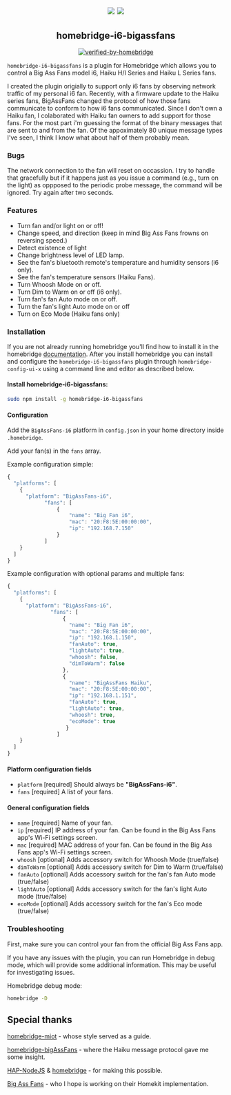 <span align="center">
<h1 align="center"><img src="https://raw.githubusercontent.com/oogje/homebridge-i6-bigAssFans/main/IMG_3799.jpg"/>
<img src="https://raw.githubusercontent.com/oogje/homebridge-i6-bigAssFans/main/HaikuH.jpg"/>
</h1>

## homebridge-i6-bigassfans

[![verified-by-homebridge](https://badgen.net/badge/homebridge/verified/purple)](https://github.com/homebridge/homebridge/wiki/Verified-Plugins)
<!-- [![homebridge-miot](https://badgen.net/npm/v/homebridge-bigassfans-i6?icon=npm)](https://www.npmjs.com/package/homebridge-bigassfans-i6)
[![mit-license](https://badgen.net/npm/license/lodash)](https://github.com/oogje/homebridge-bigassfans-i6/blob/master/LICENSE)
<!-- [![follow-me-on-twitter](https://badgen.net/twitter/follow/merdok_dev?icon=twitter)](https://twitter.com/merdok_dev) -->
<!-- [![join-discord](https://badgen.net/badge/icon/discord?icon=discord&label=homebridge-xiaomi-fan)](https://discord.gg/AFYUZbk) -->

</span>

`homebridge-i6-bigassfans` is a plugin for Homebridge which allows you to control a Big Ass Fans model i6, Haiku H/I Series and Haiku L Series fans.

I created the plugin origially to support only i6 fans by observing network traffic of my personal i6 fan. Recently, with a firmware update to the Haiku series fans, BigAssFans changed the protocol of how those fans communicate to conform to how i6 fans communicated. Since I don't own a Haiku fan, I colaborated with Haiku fan owners to add support for those fans. 
For the most part i'm guessing the format of the binary messages that are sent to and from the fan.  Of the appoximately 80 unique message types I've seen, I think I know what about half of them probably mean. 

### Bugs

The network connection to the fan will reset on occassion.  I try to handle that gracefully but if it happens just as you
issue a command (e.g., turn on the light) as oppposed to the periodic probe message, the command will be ignored.  Try again after two seconds.


### Features

* Turn fan and/or light on or off!
* Change speed, and direction (keep in mind Big Ass Fans frowns on reversing speed.)
* Detect existence of light
* Change brightness level of LED lamp.
* See the fan's bluetooth remote's temperature and humidity sensors (i6 only).
* See the fan's temperature sensors (Haiku Fans).
* Turn Whoosh Mode on or off.
* Turn Dim to Warm on or off (i6 only).
* Turn fan's fan Auto mode on or off.
* Turn the fan's light Auto mode on or off
* Turn on Eco Mode (Haiku fans only)

### Installation

If you are not already running homebridge you'll find how to install it in the homebridge [documentation](https://github.com/homebridge/homebridge#readme).  After you install homebridge you can install and configure the `homebridge-i6-bigassfans` plugin through `homebridge-config-ui-x` using a command line and editor as described below.

#### Install homebridge-i6-bigassfans:

```sh
sudo npm install -g homebridge-i6-bigassfans
```

#### Configuration

Add the `BigAssFans-i6` platform in `config.json` in your home directory inside `.homebridge`.

Add your fan(s) in the `fans` array.

Example configuration simple:

```js
{
  "platforms": [
    {
      "platform": "BigAssFans-i6",
            "fans": [
                {
                    "name": "Big Fan i6",
                    "mac": "20:F8:5E:00:00:00",
                    "ip": "192.168.7.150"
                }
            ]
    }
  ]
}
```

Example configuration with optional params and multiple fans:

```js
{
  "platforms": [
    {
      "platform": "BigAssFans-i6",
              "fans": [
                  {
                    "name": "Big Fan i6",
                    "mac": "20:F8:5E:00:00:00",
                    "ip": "192.168.1.150",
                    "fanAuto": true,
                    "lightAuto": true,
                    "whoosh": false,
                    "dimToWarm": false
                  },
                  {
                    "name": "BigAssFans Haiku",
                    "mac": "20:F8:5E:00:00:00",
                    "ip": "192.168.1.151",
                    "fanAuto": true,
                    "lightAuto": true,
                    "whoosh": true,
                    "ecoMode": true
                   }
                ]
    }
  ]
}
```

#### Platform configuration fields

* `platform` [required]
Should always be **"BigAssFans-i6"**.
* `fans` [required]
A list of your fans.

#### General configuration fields

* `name` [required]
Name of your fan.
* `ip` [required]
IP address of your fan.  Can be found in the Big Ass Fans app's Wi-Fi settings screen.
* `mac` [required]
MAC address of your fan.  Can be found in the Big Ass Fans app's Wi-Fi settings screen.
* `whoosh` [optional]
Adds accessory switch for Whoosh Mode (true/false)
* `dimToWarm` [optional]
Adds accessory switch for Dim to Warm (true/false)
* `fanAuto` [optional]
Adds accessory switch for the fan's fan Auto mode (true/false)
* `lightAuto` [optional]
Adds accessory switch for the fan's light Auto mode (true/false)
* `ecoMode` [optional]
Adds accessory switch for the fan's Eco mode (true/false)

### Troubleshooting

First, make sure you can control your fan from the official Big Ass Fans app.

If you have any issues with the plugin, you can run Homebridge in debug mode, which will provide some additional information. This may be useful for investigating issues.

Homebridge debug mode:

```sh
homebridge -D
```

## Special thanks

[homebridge-miot](https://github.com/merdok/homebridge-miot) - whose style served as a guide.

[homebridge-bigAssFans](https://github.com/sean9keenan/homebridge-bigAssFans) - where the Haiku message protocol gave me some insight.

[HAP-NodeJS](https://github.com/KhaosT/HAP-NodeJS) & [homebridge](https://github.com/nfarina/homebridge) - for making this possible.

[Big Ass Fans](https://www.bigassfans.com) - who I hope is working on their Homekit implementation.
